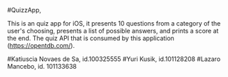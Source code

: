 #QuizzApp,

This is an quiz app for iOS, it presents 10 questions from a category of the user's choosing, presents a list of possible answers, and prints a score at the end. The quiz API that is consumed by this application (https://opentdb.com/).


#Katiuscia Novaes de Sa,  id.100325555
#Yuri Kusik,  id.101128208
#Lazaro Mancebo,  id. 101133638
